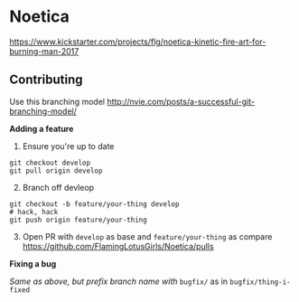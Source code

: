 # Noetica

https://www.kickstarter.com/projects/flg/noetica-kinetic-fire-art-for-burning-man-2017

## Contributing

Use this branching model http://nvie.com/posts/a-successful-git-branching-model/

**Adding a feature**

1. Ensure you're up to date
```
git checkout develop
git pull origin develop
```
2. Branch off devleop
```
git checkout -b feature/your-thing develop
# hack, hack
git push origin feature/your-thing
```
3. Open PR with `develop` as base and `feature/your-thing` as compare
https://github.com/FlamingLotusGirls/Noetica/pulls

**Fixing a bug**

*Same as above, but prefix branch name with* `bugfix/` as in `bugfix/thing-i-fixed`
